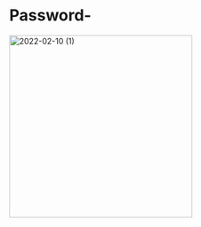 # Password-

<img width="329" alt="2022-02-10 (1)" src="https://user-images.githubusercontent.com/99344776/153481028-80523999-b8a5-4994-9fca-74252b174816.png">
